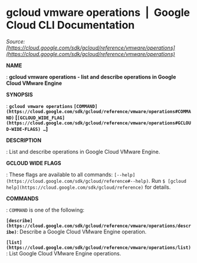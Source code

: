 # gcloud vmware operations  |  Google Cloud CLI Documentation

*Source: [https://cloud.google.com/sdk/gcloud/reference/vmware/operations](https://cloud.google.com/sdk/gcloud/reference/vmware/operations)*

**NAME**

: **gcloud vmware operations - list and describe operations in Google Cloud VMware Engine**

**SYNOPSIS**

: **`gcloud vmware operations` `[COMMAND](https://cloud.google.com/sdk/gcloud/reference/vmware/operations#COMMAND)` [`[GCLOUD_WIDE_FLAG](https://cloud.google.com/sdk/gcloud/reference/vmware/operations#GCLOUD-WIDE-FLAGS) …`]**

**DESCRIPTION**

: List and describe operations in Google Cloud VMware Engine.

**GCLOUD WIDE FLAGS**

: These flags are available to all commands: `[--help](https://cloud.google.com/sdk/gcloud/reference#--help)`.
Run `$ [gcloud help](https://cloud.google.com/sdk/gcloud/reference)` for details.

**COMMANDS**

: ``COMMAND`` is one of the following:

**`[describe](https://cloud.google.com/sdk/gcloud/reference/vmware/operations/describe)`**:
Describe a Google Cloud VMware Engine operation.

**`[list](https://cloud.google.com/sdk/gcloud/reference/vmware/operations/list)`**:
List Google Cloud VMware Engine operations.